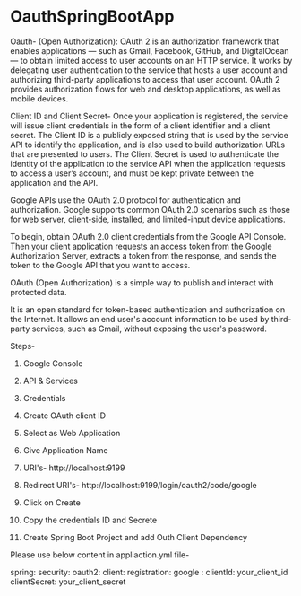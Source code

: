 # OauthSpringBootApp


Oauth- (Open Authorization): 
OAuth 2 is an authorization framework that enables applications — such as Gmail, Facebook, 
GitHub, and DigitalOcean — to obtain limited access to user accounts on an HTTP service. 
It works by delegating user authentication to the service that hosts a user account and authorizing 
third-party applications to access that user account. OAuth 2 provides authorization flows for 
web and desktop applications, as well as mobile devices.

Client ID and Client Secret- 
Once your application is registered, the service will issue client credentials in the form of a 
client identifier and a client secret. The Client ID is a publicly exposed string that is used by 
the service API to identify the application, and is also used to build authorization URLs that are 
presented to users. The Client Secret is used to authenticate the identity of the application to 
the service API when the application requests to access a user’s account, and must be kept private 
between the application and the API.

Google APIs use the OAuth 2.0 protocol for authentication and authorization. Google supports common 
OAuth 2.0 scenarios such as those for web server, client-side, installed, and limited-input device 
applications.

To begin, obtain OAuth 2.0 client credentials from the Google API Console. Then your client 
application requests an access token from the Google Authorization Server, extracts a token from 
the response, and sends the token to the Google API that you want to access.

OAuth (Open Authorization) is a simple way to publish and interact with protected data.

It is an open standard for token-based authentication and authorization on the Internet. 
It allows an end user's account information to be used by third-party services, such as Gmail, 
without exposing the user's password.

Steps-
1. Google Console

2. API & Services

3. Credentials

4. Create OAuth client ID

5. Select as Web Application

6. Give Application Name

7. URI's- http://localhost:9199

8. Redirect URI's- http://localhost:9199/login/oauth2/code/google

9. Click on Create

10. Copy the credentials ID and Secrete

11. Create Spring Boot Project and add Outh Client Dependency



Please use below content in appliaction.yml file-

spring:
  security:
    oauth2:
      client:
        registration:
          google :
            clientId: your_client_id
            clientSecret: your_client_secret
